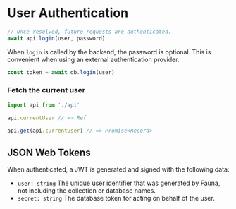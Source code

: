 # User Authentication

```ts
// Once resolved, future requests are authenticated.
await api.login(user, password)
```

When `login` is called by the backend, the password is optional.
This is convenient when using an external authentication provider.

```ts
const token = await db.login(user)
```

### Fetch the current user

```ts
import api from './api'

api.currentUser // => Ref

api.get(api.currentUser) // => Promise<Record>
```

## JSON Web Tokens

When authenticated, a JWT is generated and signed with the following data:

- `user: string` The unique user identifier that was generated by Fauna, not including the collection or database names.
- `secret: string` The database token for acting on behalf of the user.

